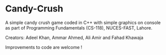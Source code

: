 # Candy-Crush
A simple candy crush game coded in C++ with simple graphics on console as part of Programming Fundamentals (CS-118), NUCES-FAST, Lahore.

Creators: Adeel Khan, Ammar Ahmed, Ali Amir and Fahad Khawaja



Improvements to code are welcome !


